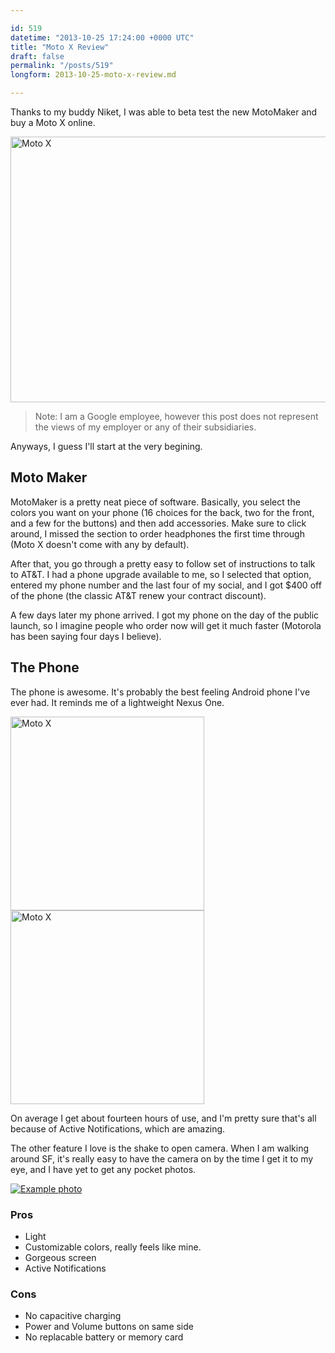 ```yaml
---

id: 519
datetime: "2013-10-25 17:24:00 +0000 UTC"
title: "Moto X Review"
draft: false
permalink: "/posts/519"
longform: 2013-10-25-moto-x-review.md

---
```


Thanks to my buddy Niket, I was able to beta test the new MotoMaker and buy a Moto X online.

<a href="http://www.flickr.com/photos/icco/10483966295/" title="Moto X by Nat W, on Flickr"><img src="http://farm6.staticflickr.com/5477/10483966295_633282d54d_z.jpg" width="640" height="425" alt="Moto X"></a>

 > Note: I am a Google employee, however this post does not represent the views of my employer or any of their subsidiaries.

Anyways, I guess I'll start at the very begining.

## Moto Maker

MotoMaker is a pretty neat piece of software. Basically, you select the colors you want on your phone (16 choices for the back, two for the front, and a few for the buttons) and then add accessories. Make sure to click around, I missed the section to order headphones the first time through (Moto X doesn't come with any by default).

After that, you go through a pretty easy to follow set of instructions to talk to AT&amp;T. I had a phone upgrade available to me, so I selected that option, entered my phone number and the last four of my social, and I got $400 off of the phone (the classic AT&amp;T renew your contract discount).

A few days later my phone arrived. I got my phone on the day of the public launch, so I imagine people who order now will get it much faster (Motorola has been saying four days I believe).

## The Phone

The phone is awesome. It's probably the best feeling Android phone I've ever had. It reminds me of a lightweight Nexus One.

<a href="http://www.flickr.com/photos/icco/10483969616/" title="Moto X by Nat W, on Flickr"><img src="http://farm3.staticflickr.com/2805/10483969616_1b51968848_n.jpg" width="310" alt="Moto X"></a> <a href="http://www.flickr.com/photos/icco/10483962395/" title="Moto X by Nat W, on Flickr"><img src="http://farm3.staticflickr.com/2841/10483962395_7f7e24fa63_n.jpg" width="310" alt="Moto X"></a>

On average I get about fourteen hours of use, and I'm pretty sure that's all because of Active Notifications, which are amazing.

The other feature I love is the shake to open camera. When I am walking around SF, it's really easy to have the camera on by the time I get it to my eye, and I have yet to get any pocket photos.

[![Example photo](http://farm3.staticflickr.com/2848/10288264523_f6e4339acb_z.jpg)](http://www.flickr.com/photos/icco/10288264523/)

### Pros

 * Light
 * Customizable colors, really feels like mine.
 * Gorgeous screen
 * Active Notifications

### Cons

 * No capacitive charging
 * Power and Volume buttons on same side
 * No replacable battery or memory card


